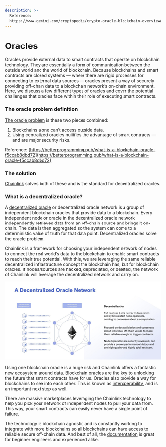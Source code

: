 ```yaml
---
description: >-
  Reference:
  https://www.gemini.com/cryptopedia/crypto-oracle-blockchain-overview#section-blockchain-oracles-explained-why-do-we-need-oracles
---
```


# Oracles

Oracles provide external data to smart contracts that operate on blockchain technology. They are essentially a form of communication between the outside world and the world of blockchain. Because blockchains and smart contracts are closed systems — where there are rigid processes for connecting to external data sources — oracles present a way of securely providing off-chain data to a blockchain network’s on-chain environment. Here, we discuss a few different types of oracles and cover the potential challenges that oracles face within their role of executing smart contracts.

### The oracle problem definition <a href="#5a3f" id="5a3f"></a>

[The oracle problem](https://ethereum.stackexchange.com/a/84645/57451) is these two pieces combined:

1. Blockchains alone can’t access outside data.
2. Using centralized oracles nullifies the advantage of smart contracts — and are major security risks.

Reference: [https://betterprogramming.pub/what-is-a-blockchain-oracle-f5ccab8dbd72](https://betterprogramming.pub/what-is-a-blockchain-oracle-f5ccab8dbd72)

### The solution <a href="#7931" id="7931"></a>

[Chainlink](https://chain.link) solves both of these and is the standard for decentralized oracles.

### What is a decentralized oracle? <a href="#44aa" id="44aa"></a>

A [decentralized oracle](https://docs.chain.link/docs/architecture-decentralized-model) or decentralized oracle network is a group of independent blockchain oracles that provide data to a blockchain. Every independent node or oracle in the decentralized oracle network independently retrieves data from an off-chain source and brings it on-chain. The data is then aggregated so the system can come to a deterministic value of truth for that data point. Decentralized oracles solve the oracle problem.

Chainlink is a framework for choosing your independent network of nodes to connect the real world’s data to the blockchain to enable smart contracts to reach their true potential. With this, we are leveraging the same reliable decentralized infrastructure concept the blockchain has, but for blockchain oracles. If nodes/sources are hacked, depreciated, or deleted, the network of Chainlink will leverage the decentralized network and carry on.

![Decentralized oracles are the solution. (Image source: Chainlink)](<../.gitbook/assets/image (12).png>)

Using one blockchain oracle is a huge risk and Chainlink offers a fantastic new ecosystem around data. Blockchain oracles are the key to unlocking the future that smart contracts have for us. Oracles also provide a way for blockchains to see into each other. This is known as [interoperability](https://cointelegraph.com/explained/blockchain-interoperability-explained), and is an important next step as well.

There are massive marketplaces leveraging the Chainlink technology to help you pick your network of independent nodes to pull your data from. This way, your smart contracts can easily never have a single point of failure.

The technology is blockchain agnostic and is constantly working to integrate with more blockchains so all blockchains can have access to reliable secure off-chain data. And best of all, the [documentation](https://docs.chain.link/docs) is great for beginner engineers and experienced alike.
